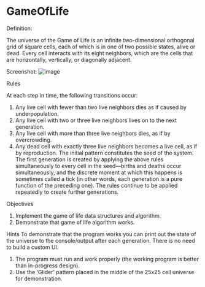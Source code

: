 # GameOfLife
Definition:

The universe of the Game of Life is an infinite two-dimensional orthogonal grid of square cells, each of
which is in one of two possible states, alive or dead. Every cell interacts with its eight neighbors, which
are the cells that are horizontally, vertically, or diagonally adjacent.

Screenshot:
![image](https://user-images.githubusercontent.com/12038334/198889509-02e59750-2879-438e-b48a-1668cdbde258.png)

Rules

At each step in time, the following transitions occur:
1. Any live cell with fewer than two live neighbors dies as if caused by underpopulation.
2. Any live cell with two or three live neighbors lives on to the next generation.
3. Any live cell with more than three live neighbors dies, as if by overcrowding.
4. Any dead cell with exactly three live neighbors becomes a live cell, as if by reproduction.
The initial pattern constitutes the seed of the system. The first generation is created by applying the
above rules simultaneously to every cell in the seed—births and deaths occur simultaneously, and the
discrete moment at which this happens is sometimes called a tick (in other words, each generation is a
pure function of the preceding one). The rules continue to be applied repeatedly to create further
generations.

Objectives
1. Implement the game of life data structures and algorithm.
2. Demonstrate that game of life algorithm works.

Hints
To demonstrate that the program works you can print out the state of the universe to the
console/output after each generation. There is no need to build a custom UI.
1. The program must run and work properly (the working program is better than in-progress
design).
2. Use the ‘Glider’ pattern placed in the middle of the 25x25 cell universe for demonstration. 
